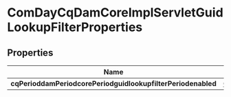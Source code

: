 
# ComDayCqDamCoreImplServletGuidLookupFilterProperties

## Properties
Name | Type | Description | Notes
------------ | ------------- | ------------- | -------------
**cqPerioddamPeriodcorePeriodguidlookupfilterPeriodenabled** | [**ConfigNodePropertyBoolean**](ConfigNodePropertyBoolean.md) |  |  [optional]



